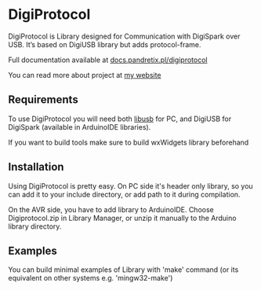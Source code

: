 
# DigiProtocol
DigiProtocol is Library designed for Communication with DigiSpark over USB.
It’s based on DigiUSB library but adds protocol-frame.

Full documentation available at
[docs.pandretix.pl/digiprotocol](https://docs.pandretix.pl/digiprotocol/)

You can read more about project at [my website](https://pandretix.pl/en/digiprotocol/)


## Requirements

To use DigiProtocol you will need both [libusb](https://libusb.info) for PC, and
DigiUSB for DigiSpark (available in ArduinoIDE libraries).

If you want to build tools make sure to build wxWidgets library beforehand


## Installation

Using DigiProtocol is pretty easy. On PC side it's header only library, so you
can add it to your include directory, or add path to it during compilation.

On the AVR side, you have to add library to ArduinoIDE. Choose Digiprotocol.zip
in Library Manager, or unzip it manually to the Arduino library directory.

## Examples

You can build minimal examples of Library with 'make' command (or its
equivalent on other systems e.g. 'mingw32-make')
